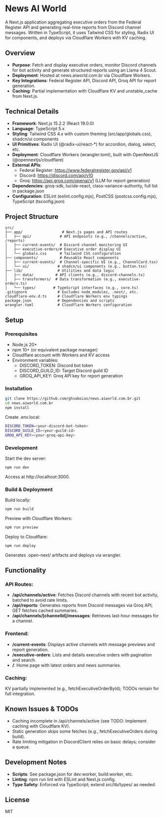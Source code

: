 # News AI World

A Next.js application aggregating executive orders from the Federal Register API and generating real-time reports from Discord channel messages. Written in TypeScript, it uses Tailwind CSS for styling, Radix UI for components, and deploys via Cloudflare Workers with KV caching.

## Overview

- **Purpose**: Fetch and display executive orders, monitor Discord channels for bot activity and generate structured reports using an Llama 4 Scout.
- **Deployment**: Hosted at news.aiworld.com.br via Cloudflare Workers.
- **Key Integrations**: Federal Register API, Discord API, Groq API for report generation.
- **Caching**: Partial implementation with Cloudflare KV and unstable_cache from Next.js.

## Technical Details

- **Framework**: Next.js 15.2.2 (React 19.0.0)
- **Language**: TypeScript 5.x
- **Styling**: Tailwind CSS 4.x with custom theming (src/app/globals.css), shadcn/ui components
- **UI Primitives**: Radix UI (@radix-ui/react-\*) for accordion, dialog, select, etc.
- **Deployment**: Cloudflare Workers (wrangler.toml), built with OpenNextJS (@opennextjs/cloudflare)
- **External APIs**:
  - Federal Register: https://www.federalregister.gov/api/v1
  - Discord: https://discord.com/api/v10
  - Groq: https://api.groq.com/openai/v1 (LLM for report generation)
- **Dependencies**: groq-sdk, lucide-react, class-variance-authority, full list in package.json
- **Configuration**: ESLint (eslint.config.mjs), PostCSS (postcss.config.mjs), TypeScript (tsconfig.json)

## Project Structure

```
src/
├── app/                  # Next.js pages and API routes
│   ├── api/             # API endpoints (e.g., /channels/active, /reports)
│   ├── current-events/  # Discord channel monitoring UI
│   ├── executive-orders/# Executive order display UI
│   └── globals.css      # Tailwind CSS configuration
├── components/          # Reusable React components
│   ├── current-events/  # Channel-specific UI (e.g., ChannelCard.tsx)
│   └── ui/             # shadcn/ui components (e.g., button.tsx)
├── lib/                # Utilities and data logic
│   ├── data/          # API clients (e.g., discord-channels.ts)
│   ├── transformers/  # Data transformation (e.g., executive-orders.ts)
│   └── types/        # TypeScript interfaces (e.g., core.ts)
.gitignore              # Excludes node_modules, .next/, etc.
cloudflare-env.d.ts     # Cloudflare Workers env typings
package.json            # Dependencies and scripts
wrangler.toml           # Cloudflare Workers configuration
```

## Setup

### Prerequisites

- Node.js 20+
- npm 10+ (or equivalent package manager)
- Cloudflare account with Workers and KV access
- Environment variables:
  - DISCORD_TOKEN: Discord bot token
  - DISCORD_GUILD_ID: Target Discord guild ID
  - GROQ_API_KEY: Groq API key for report generation

### Installation

```bash
git clone https://github.com/ghsaboias/news.aiworld.com.br.git
cd news.aiworld.com.br
npm install
```

Create .env.local:

```bash
DISCORD_TOKEN=<your-discord-bot-token>
DISCORD_GUILD_ID=<your-guild-id>
GROQ_API_KEY=<your-groq-api-key>
```

### Development

Start the dev server:

```bash
npm run dev
```

Access at http://localhost:3000.

### Build & Deployment

Build locally:

```bash
npm run build
```

Preview with Cloudflare Workers:

```bash
npm run preview
```

Deploy to Cloudflare:

```bash
npm run deploy
```

Generates .open-next/ artifacts and deploys via wrangler.

## Functionality

### API Routes:

- **/api/channels/active**: Fetches Discord channels with recent bot activity, batched to avoid rate limits.
- **/api/reports**: Generates reports from Discord messages via Groq API; GET fetches cached summaries.
- **/api/channels/[channelId]/messages**: Retrieves last-hour messages for a channel.

### Frontend:

- **/current-events**: Displays active channels with message previews and report generation.
- **/executive-orders**: Lists and details executive orders with pagination and search.
- **/**: Home page with latest orders and news summaries.

### Caching:

KV partially implemented (e.g., fetchExecutiveOrderById); TODOs remain for full integration.

## Known Issues & TODOs

- Caching incomplete in /api/channels/active (see TODO: Implement caching with Cloudflare KV).
- Static generation skips some fetches (e.g., fetchExecutiveOrders during build).
- Rate limiting mitigation in DiscordClient relies on basic delays; consider a queue.

## Development Notes

- **Scripts**: See package.json for dev:worker, build:worker, etc.
- **Linting**: npm run lint with ESLint and Next.js config.
- **Type Safety**: Enforced via TypeScript; extend src/lib/types/ as needed.

## License

MIT
